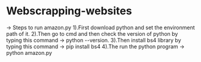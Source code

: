 # Webscrapping-websites
-> Steps to run amazon.py
1).First download python and set the environment path of it.
2).Then go to cmd and then check the version of python by typing this command -> python --version.
3).Then install bs4 library by typing this command -> pip install bs4
4).The run the python program -> python amazon.py
